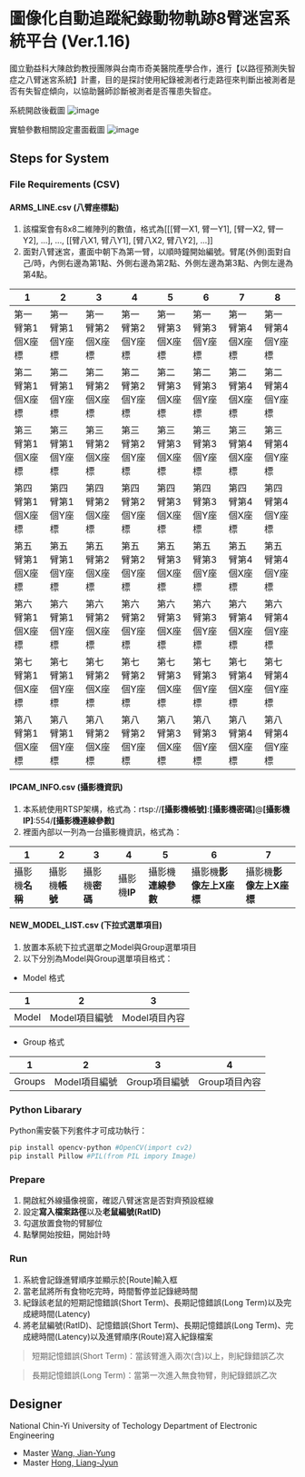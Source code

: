 # 圖像化自動追蹤紀錄動物軌跡8臂迷宮系統平台 (Ver.1.16)

國立勤益科大陳啟鈞教授團隊與台南市奇美醫院產學合作，進行【以路徑預測失智症之八臂迷宮系統】計畫，目的是探討使用紀錄被測者行走路徑來判斷出被測者是否有失智症傾向，以協助醫師診斷被測者是否罹患失智症。

系統開啟後截圖
![image](https://i.imgur.com/DvyybDW.png)

實驗參數相關設定畫面截圖
![image](https://i.imgur.com/OmfYF44.png)

## Steps for System
### File Requirements (CSV)
#### ARMS_LINE.csv (八臂座標點)
1. 該檔案會有8x8二維陣列的數值，格式為[[[臂一X1, 臂一Y1], [臂一X2, 臂一Y2], ...], ..., [[臂八X1, 臂八Y1], [臂八X2, 臂八Y2], ...]]
2. 面對八臂迷宮，畫面中朝下為第一臂，以順時鐘開始編號。臂尾(外側)面對自己/時，內側右邊為第1點、外側右邊為第2點、外側左邊為第3點、內側左邊為第4點。

| 1 | 2 | 3 | 4 | 5 | 6 | 7 | 8 |
| ------ | ------ | ------ | ------ | ------ | ------ | ------ | ------ |
| 第一臂第1個X座標 | 第一臂第1個Y座標 | 第一臂第2個X座標 | 第一臂第2個Y座標 | 第一臂第3個X座標 | 第一臂第3個Y座標 | 第一臂第4個X座標 | 第一臂第4個Y座標 |
| 第二臂第1個X座標 | 第二臂第1個Y座標 | 第二臂第2個X座標 | 第二臂第2個Y座標 | 第二臂第3個X座標 | 第二臂第3個Y座標 | 第二臂第4個X座標 | 第二臂第4個Y座標 |
| 第三臂第1個X座標 | 第三臂第1個Y座標 | 第三臂第2個X座標 | 第三臂第2個Y座標 | 第三臂第3個X座標 | 第三臂第3個Y座標 | 第三臂第4個X座標 | 第三臂第4個Y座標 |
| 第四臂第1個X座標 | 第四臂第1個Y座標 | 第四臂第2個X座標 | 第四臂第2個Y座標 | 第四臂第3個X座標 | 第四臂第3個Y座標 | 第四臂第4個X座標 | 第四臂第4個Y座標 |
| 第五臂第1個X座標 | 第五臂第1個Y座標 | 第五臂第2個X座標 | 第五臂第2個Y座標 | 第五臂第3個X座標 | 第五臂第3個Y座標 | 第五臂第4個X座標 | 第五臂第4個Y座標 |
| 第六臂第1個X座標 | 第六臂第1個Y座標 | 第六臂第2個X座標 | 第六臂第2個Y座標 | 第六臂第3個X座標 | 第六臂第3個Y座標 | 第六臂第4個X座標 | 第六臂第4個Y座標 |
| 第七臂第1個X座標 | 第七臂第1個Y座標 | 第七臂第2個X座標 | 第七臂第2個Y座標 | 第七臂第3個X座標 | 第七臂第3個Y座標 | 第七臂第4個X座標 | 第七臂第4個Y座標 |
| 第八臂第1個X座標 | 第八臂第1個Y座標 | 第八臂第2個X座標 | 第八臂第2個Y座標 | 第八臂第3個X座標 | 第八臂第3個Y座標 | 第八臂第4個X座標 | 第八臂第4個Y座標 |

#### IPCAM_INFO.csv (攝影機資訊)
1. 本系統使用RTSP架構，格式為：rtsp://**[攝影機帳號]**:**[攝影機密碼]**@**[攝影機IP]**:554/**[攝影機連線參數]**
2. 裡面內部以一列為一台攝影機資訊，格式為：

| 1 | 2 | 3 | 4 | 5 | 6 | 7 |
| ------ | ------ | ------ | ------ | ------ | ------ | ------ |
| 攝影機**名稱** | 攝影機**帳號** | 攝影機**密碼** | 攝影機**IP** | 攝影機**連線參數** | 攝影機**影像左上X座標** | 攝影機**影像左上X座標** |

#### NEW_MODEL_LIST.csv (下拉式選單項目)
1. 放置本系統下拉式選單之Model與Group選單項目
2. 以下分別為Model與Group選單項目格式：
- Model 格式

| 1 | 2 | 3 |
| ------ | ------ | ------ |
| Model | Model項目編號 | Model項目內容 |

- Group 格式

| 1 | 2 | 3 | 4 |
| ------ | ------ | ------ | ------ |
| Groups | Model項目編號 | Group項目編號 | Group項目內容 |

### Python Libarary
Python需安裝下列套件才可成功執行：
```bash
pip install opencv-python #OpenCV(import cv2)
pip install Pillow #PIL(from PIL impory Image)
```

### Prepare
1. 開啟紅外線攝像視窗，確認八臂迷宮是否對齊預設框線
2. 設定**寫入檔案路徑**以及**老鼠編號(RatID)**
3. 勾選放置食物的臂腳位
4. 點擊開始按鈕，開始計時

### Run
1. 系統會記錄進臂順序並顯示於[Route]輸入框
2. 當老鼠將所有食物吃完時，時間暫停並記錄總時間
3. 紀錄該老鼠的短期記憶錯誤(Short Term)、長期記憶錯誤(Long Term)以及完成總時間(Latency)
4. 將老鼠編號(RatID)、記憶錯誤(Short Term)、長期記憶錯誤(Long Term)、完成總時間(Latency)以及進臂順序(Route)寫入紀錄檔案

> 短期記憶錯誤(Short Term)：當該臂進入兩次(含)以上，則紀錄錯誤乙次

> 長期記憶錯誤(Long Term)：當第一次進入無食物臂，則紀錄錯誤乙次

## Designer
National Chin-Yi University of Techology Department of Electronic Engineering 
- Master [Wang, Jian-Yung](https://github.com/s92475mark)
- Master [Hong, Liang-Jyun](https://github.com/dakeouo)